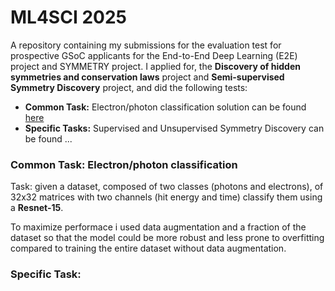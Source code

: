 # ML4SCI 2025
A repository containing my submissions for the evaluation test for prospective
 GSoC applicants for the End-to-End Deep Learning (E2E) project and SYMMETRY project.
 I applied for, the **Discovery of hidden symmetries and conservation laws** project 
 and **Semi-supervised Symmetry Discovery** project, and did the following tests:
- **Common Task:** Electron/photon classification solution can be found [here](https://github.com/GiuseppeFrigeni/ML4SCI2025/blob/main/First%20task/ml4sci-2025-first-task.ipynb)
- **Specific Tasks:** Supervised and Unsupervised Symmetry Discovery can be found ...  
  
### Common Task: Electron/photon classification
Task: given a dataset, composed of two classes (photons and electrons), of 32x32
matrices with two channels (hit energy and time) classify them using a **Resnet-15**.

To maximize performace i used data augmentation and a fraction of the dataset so that
the model could be more robust and less prone to overfitting compared to training
the entire dataset without data augmentation.


### Specific Task: 
